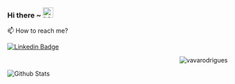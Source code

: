 ### Hi there ~ <img src="https://user-images.githubusercontent.com/1303154/88677602-1635ba80-d120-11ea-84d8-d263ba5fc3c0.gif" width="24px" height="24px" alt="hi">


📫  How to reach me?

[![Linkedin Badge](https://img.shields.io/badge/-wagnerrodrigues-blue?style=flat-square&logo=Linkedin&logoColor=white&link=https://www.linkedin.com/in/wagner-rodrigues-alexandre-4a014228)](https://www.linkedin.com/in/wagner-rodrigues-alexandre)

<p align="right">
	<img src="https://komarev.com/ghpvc/?username=vavarodrigues&label=Visitors" alt="vavarodrigues" />
</p>

![Github Stats](https://github-readme-stats.vercel.app/api?username=vavarodrigues&count_private=true&show_icons=true&include_all_commits=true)
